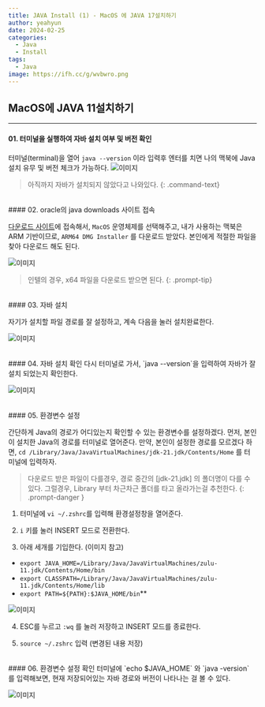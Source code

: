 ```yaml
---
title: JAVA Install (1) - MacOS 에 JAVA 17설치하기
author: yeahyun
date: 2024-02-25
categories:
  - Java
  - Installㅤ
tags:
  - Java
image: https://ifh.cc/g/wvbwro.png
---
```

## MacOS에 JAVA 11설치하기

---
#### 01. 터미널을 실행하여 자바 설치 여부 및 버전 확인

터미널(terminal)을 열어 `java --version` 이라 입력후 엔터를 치면 나의 맥북에 Java 설치 유무 및 버전 체크가 가능하다.
![이미지](https://ifh.cc/g/PKNZKO.png)

>아직까지 자바가 설치되지 않았다고 나와있다.
{: .command-text}

<BR>
#### 02. oracle의 java downloads 사이트 접속

[다운로드 사이트](https://www.oracle.com/kr/java/technologies/downloads/#jdk21-mac)에 접속해서, `MacOS` 운영체제를 선택해주고, 내가 사용하는 맥북은 ARM 기반이므로,  `ARM64 DMG Installer` 를 다운로드 받았다. 본인에게 적절한 파일을 찾아 다운로드 해도 된다.

![이미지](https://ifh.cc/g/SYhcvY.png)
>인텔의 경우, x64 파일을 다운로드 받으면 된다.
{: .prompt-tip}

<BR>
#### 03. 자바 설치

자기가 설치할 파일 경로를 잘 설정하고, 계속 다음을 눌러 설치완료한다.

![이미지](https://ifh.cc/g/A2hVmK.png)

<br>
#### 04. 자바 설치 확인
다시 터미널로 가서, `java --version`을 입력하여 자바가 잘 설치 되었는지 확인한다.

![이미지](https://ifh.cc/g/SRQ7pT.png)


<br>
#### 05. 환경변수 설정

간단하게 Java의 경로가 어디있는지 확인할 수 있는 환경변수를 설정하겠다.
먼저, 본인이 설치한 Java의 경로를 터미널로 열어준다. 만약, 본인이 설정한 경로를 모르겠다 하면,
`cd /Library/Java/JavaVirtualMachines/jdk-21.jdk/Contents/Home` 를 터미널에 입력하자.

>다운로드 받은 파일이 다를경우, 경로 중간의 [jdk-21.jdk] 의 폴더명이 다를 수있다.
>그럴경우, Library 부터 차근차근 폴더를 타고 올라가는걸 추천한다.
{: .prompt-danger }

1) 터미널에 `vi ~/.zshrc`를 입력해 환경설정창을 열어준다.

2) `i` 키를 눌러 INSERT 모드로 전환한다.

3) 아래 세개를 기입한다. (이미지 참고)   
- `export JAVA_HOME=/Library/Java/JavaVirtualMachines/zulu-11.jdk/Contents/Home/bin`  
- `export CLASSPATH=/Library/Java/JavaVirtualMachines/zulu-11.jdk/Contents/Home/lib`  
- `export PATH=${PATH}:$JAVA_HOME/bin`**

![이미지](https://ifh.cc/g/CM6osA.jpg)

4) ESC를 누르고 `:wq` 를 눌러 저장하고 INSERT 모드를 종료한다.

5) `source ~/.zshrc` 입력 (변경된 내용 저장)


<br>
#### 06. 환경변수 설정 확인
터미널에 `echo $JAVA_HOME` 와 `java -version` 를 입력해보면, 현재 저장되어있는 자바 경로와 버전이 나타나는 걸 볼 수 있다.

![이미지](https://ifh.cc/g/a47V5a.png)